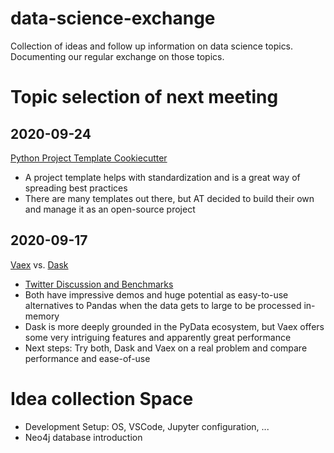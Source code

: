 # data-science-exchange

Collection of ideas and follow up information on data science topics. Documenting our regular exchange on those topics.

# Topic selection of next meeting

## 2020-09-24

[Python Project Template Cookiecutter](https://github.com/at-gmbh/at-python-template)
* A project template helps with standardization and is a great way of spreading best practices
* There are many templates out there, but AT decided to build their own and manage it as an open-source project


## 2020-09-17

[Vaex](https://www.youtube.com/watch?v=ELtjRdPT8is) vs. [Dask](https://www.youtube.com/watch?v=nnndxbr_Xq4)
* [Twitter Discussion and Benchmarks](https://twitter.com/twiecki/status/1296473192555577344)
* Both have impressive demos and huge potential as easy-to-use alternatives to Pandas when the data gets to large to be processed in-memory
* Dask is more deeply grounded in the PyData ecosystem, but Vaex offers some very intriguing features and apparently great performance
* Next steps: Try both, Dask and Vaex on a real problem and compare performance and ease-of-use

# Idea collection Space

* Development Setup: OS, VSCode, Jupyter configuration, ...
* Neo4j database introduction
